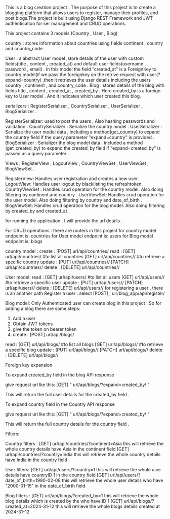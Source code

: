This is a blog creation project . The purpose of this project is to create a blogging platform that allows users to register, manage their profiles, and post blogs.The project is built using Django REST Framework and JWT authentication for ser management and CRUD operations.



This project contains 3 models (Country , User , Blog)

country : stores information about countries using fields continent , country and country_code.

User : a abstract User model ,store details of the user with custom fields(title , content , created_at) and default user fields(username , password , email) . In this model the field "created_at" is a ForeignKey to country model(if we pass the foreignkey on the retrive request with user(?expand=country) ,then it retrieves the user details including the users country , continent , and country_code .
Blog : stores details of the blog with fields title , content , created_at , created_by . Here created_by is a foreign key to User model . And it indicates which user created this blog.


serializers : RegisterSerializer , CountrySerializer , UserSerializer , BlogSerializer . 

RegisterSerializer: used to post the users , Also hashing passwords and validation .
CountrySerializer : Serialize the country model .
UserSerializer : Serialize the user model data , including a method(get_country) to expand the country field if the query parameter "expand=country" is provided .
BlogSerializer : Serializer the blog model data . included a method (get_created_by) to expand the created_by field if "expand=created_by" is passed as a query parameter .

Views : RegisterView , LogoutView , CountryViewSet , UserViewSet , BlogViewSet .

RegisterView: Handles user registration and creates a new user.
LogoutView: Handles user logout by blacklisting the refreshtoken.
CountryViewSet : Handles crud operation for the country model. Also doing filtering by continent and country .
UserViewSet: Handles crud operation for the user model. Also doing filtering by country and date_of_birth .
BlogViewSet: Handles crud operation for the blog model. Also doing filtering by created_by and created_at .


for running the application . I will provide the url details . 

For CRUD operations : 
there are routers in this project
for country model endpoint is: countries
for User model endpoint is: users
for Blog model endpoint is: blogs

country model :
create : [POST]   url/api/countries/
read : [GET]  url/api/countries/    #to list all countries
       [GET]  url/api/countries/<id>/    #to retrieve a specific country
update : [PUT] url/api/countries/<id>/
         [PATCH] url/api/countries/<id>/
delete : [DELETE] url/api/countries/<id>/


User model:
read : [GET]  url/api/users/    #to list all users
       [GET]  url/api/users/<id>/    #to retrieve a specific user
update : [PUT] url/api/users/<id>/
         [PATCH] url/api/users/<id>/
delete : [DELETE] url/api/users/<id>/
for registering a user , there is an another path 
Register a user : select [POST] , ulr/blog_app/api/register/

Blog model:
Only Authenticated user can create blog in this project . So for adding a blog there are some steps:
1. Add a user
2. Obtain JWT tokens
3. give the token on bearer token
4. create : [POST]   url/api/blogs/

read : [GET]  url/api/blogs/    #to list all blogs
       [GET]  url/api/blogs/<id>/    #to retrieve a specific blog
update : [PUT] url/api/blogs/<id>/
         [PATCH] url/api/blogs/<id>/
delete : [DELETE] url/api/blogs/<id>/



Foreign key expansion

To expand created_by field in the blog API response 

give request url lke this:
[GET] " url/api/blogs/?expand=created_by/ "

This will return the full user details for the created_by field .

To expand country field in the Country API response 

give request url lke this:
[GET] " url/api/blogs/?expand=created_by/ "

This will return the full country details for the country field .


Filters:

Country filters :
[GET]  url/api/countries/?continent=Asia
this will retrieve the whole country details have Asia in the continent field 
[GET]  url/api/countries/?country=India
this will retrieve the whole country details have India in the country field

User filters:
[GET]  url/api/users/?country=1
this will retrieve the whole user details have countryID 1 in the country field
[GET]  url/api/users/?date_of_birth=1990-02-08
this will retrieve the whole user details who have "2000-01-15" in the date_of_birth field

Blog filters :
[GET]  url/api/blogs/?created_by=1
this will retrieve the whole blog details which is created by the who have ID 1 
[GET]  url/api/blogs/?created_at=2024-31-12
this will retrieve the whole blogs details created at 2024-31-12
